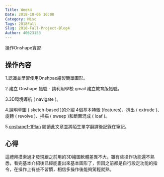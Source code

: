 ```yaml
---
Title: Week4
Date: 2018-10-05 10:00
Category: Misc
Tags: 2018Fall
Slug: 2018-Fall-Project-Blog4
Author: 40623153
---
```


操作Onshape實習

<!-- PELICAN_END_SUMMARY -->

操作內容
----

1.認識並學習使用Onshpae繪製簡單圖形。

2.建立 Onshape 帳號 - 請利用學校 gmail 建立教育版帳號。

3.3D環境導航 ( navigate )。

4.說明草圖 ( sketch-based )的介紹 4個基本特徵 (features)、擠出 ( extrude )、旋轉 ( revolve )、掃描 ( sweep )和斷面混成 ( loaf )。

5.[onshape1-1Plan](http://mde.tw/cadp2018/downloads/1-1-Lesson%20Plan.pdf) 閱讀此文章並將陌生單字翻譯後記錄在筆記。

[cp github 倉儲]: https://github.com/mdecourse/cp2018
[cp 課程網站]: https://mdecourse.github.io/cp2018/

心得
----

這禮拜摸索過才發現跟之前用的3D繪圖軟體差異不大，雖有些操作功能還不熟悉，看完基本介紹後已經能畫出來基本圖形了，但因之前都是自行設定功能的指令，在操作上有些不習慣，相信多操作後能夠駕輕就熟。



